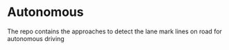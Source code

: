 # Autonomous
The repo contains the approaches to detect the lane mark lines on road for autonomous driving
